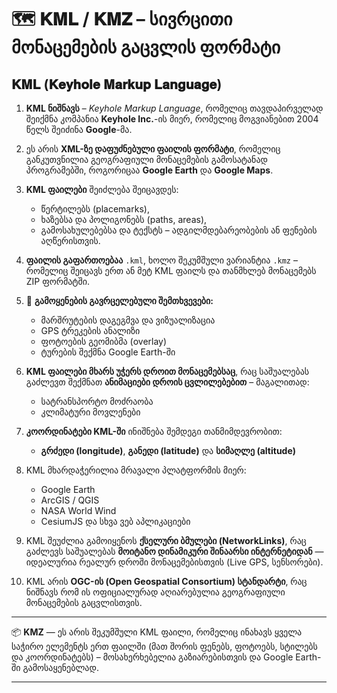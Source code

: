 # 🗺️ 𝐊𝐌𝐋 / 𝐊𝐌𝐙 – სივრცითი მონაცემების გაცვლის ფორმატი

## 𝐊𝐌𝐋 (𝐊𝐞𝐲𝐡𝐨𝐥𝐞 𝐌𝐚𝐫𝐤𝐮𝐩 𝐋𝐚𝐧𝐠𝐮𝐚𝐠𝐞)

1. **KML ნიშნავს** – *Keyhole Markup Language*, რომელიც თავდაპირველად შეიქმნა კომპანია **Keyhole Inc.**-ის მიერ, რომელიც მოგვიანებით 2004 წელს შეიძინა **Google**-მა.

2. ეს არის **XML-ზე დაფუძნებული ფაილის ფორმატი**, რომელიც განკუთვნილია გეოგრაფიული მონაცემების გამოსატანად პროგრამებში, როგორიცაა **Google Earth** და **Google Maps**.

3. **KML ფაილები** შეიძლება შეიცავდეს:
   - წერტილებს (placemarks),
   - ხაზებსა და პოლიგონებს (paths, areas),
   - გამოსახულებებსა და ტექსტს – ადგილმდებარეობების ან ფენების აღწერისთვის.

4. **ფაილის გაფართოებაა** `.kml`, ხოლო შეკუმშული ვარიანტია `.kmz` – რომელიც შეიცავს ერთ ან მეტ KML ფაილს და თანმხლებ მონაცემებს ZIP ფორმატში.

5. 📌 **გამოყენების გავრცელებული შემთხვევები:**
   - მარშრუტების დაგეგმვა და ვიზუალიზაცია
   - GPS ტრეკების ანალიზი
   - ფოტოების გეომიბმა (overlay)
   - ტურების შექმნა Google Earth-ში

6. **KML ფაილები მხარს უჭერს დროით მონაცემებსაც**, რაც საშუალებას გაძლევთ შექმნათ **ანიმაციები დროის ცვლილებებით** – მაგალითად:
   - სატრანსპორტო მოძრაობა
   - კლიმატური მოვლენები

7. **კოორდინატები KML-ში** ინიშნება შემდეგი თანმიმდევრობით:
   - **გრძედი (longitude)**, **განედი (latitude)** და **სიმაღლე (altitude)**

8. KML მხარდაჭერილია მრავალი პლატფორმის მიერ:
   - Google Earth
   - ArcGIS / QGIS
   - NASA World Wind
   - CesiumJS და სხვა ვებ აპლიკაციები

9. KML შეუძლია გამოიყენოს **ქსელური ბმულები (NetworkLinks)**, რაც გაძლევს საშუალებას **მოიტანო დინამიკური შინაარსი ინტერნეტიდან** — იდეალურია რეალურ დროში მონაცემებისთვის (Live GPS, სენსორები).

10. KML არის **OGC-ის (Open Geospatial Consortium) სტანდარტი**, რაც ნიშნავს რომ ის ოფიციალურად აღიარებულია გეოგრაფიული მონაცემების გაცვლისთვის.

---

📦 **KMZ** — ეს არის შეკუმშული KML ფაილი, რომელიც ინახავს ყველა საჭირო ელემენტს ერთ ფაილში (მათ შორის ფენებს, ფოტოებს, სტილებს და კოორდინატებს) – მოსახერხებელია გაზიარებისთვის და Google Earth-ში გამოსაყენებლად.

---

